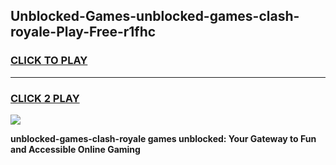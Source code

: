 
## Unblocked-Games-unblocked-games-clash-royale-Play-Free-r1fhc
<h3>
<a href="https://premium76.site?title=unblocked-games-clash-royale&ref=20M">CLICK TO PLAY</a></h3>
<hr>

<h3>
<a href="https://premium76.site?title=unblocked-games-clash-royale&ref=20M">CLICK 2 PLAY</a>
  
</h3>

<a href="https://premium76.site?title=unblocked-games-clash-royale&ref=19M"><img src="https://clearcache.store/games.png"></a>


**unblocked-games-clash-royale games unblocked: Your Gateway to Fun and Accessible Online Gaming**
